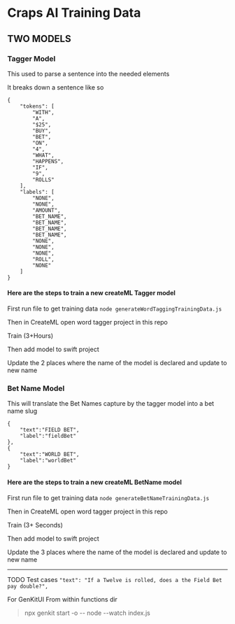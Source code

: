 # Craps AI Training Data


## TWO MODELS

### Tagger Model

This used to parse a sentence into the needed elements

It breaks down a sentence like so

```
{
    "tokens": [
        "WITH",
        "A",
        "$25",
        "BUY",
        "BET",
        "ON",
        "4",
        "WHAT",
        "HAPPENS",
        "IF",
        "9",
        "ROLLS"
    ],
    "labels": [
        "NONE",
        "NONE",
        "AMOUNT",
        "BET_NAME",
        "BET_NAME",
        "BET_NAME",
        "BET_NAME",
        "NONE",
        "NONE",
        "NONE",
        "ROLL",
        "NONE"
    ]
}
```

#### Here are the steps to train a new createML Tagger model

First run file to get training data
`node generateWordTaggingTrainingData.js`

Then in CreateML open word tagger project in this repo

Train (3+Hours)

Then add model to swift project

Update the 2 places where the name of the model is declared and update to new name

### Bet Name Model

This will translate the Bet Names capture by the tagger model into a bet name slug

```
{
    "text":"FIELD BET",
    "label":"fieldBet"
},
{
    "text":"WORLD BET",
    "label":"worldBet"
}
```

#### Here are the steps to train a new createML BetName model

First run file to get training data
`node generateBetNameTrainingData.js`

Then in CreateML open word tagger project in this repo

Train (3+ Seconds)

Then add model to swift project

Update the 3 places where the name of the model is declared and update to new name

----

TODO Test cases
`"text": "If a Twelve is rolled, does a the Field Bet pay double?",`

For GenKitUI
From within functions dir
> npx genkit start -o -- node --watch index.js